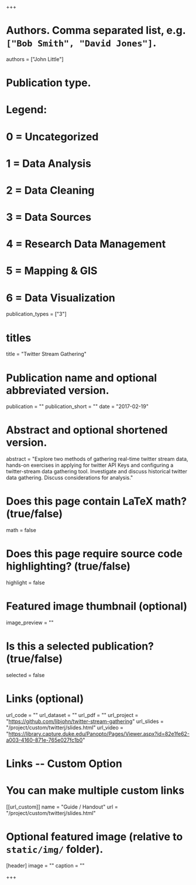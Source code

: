 +++

# Authors. Comma separated list, e.g. `["Bob Smith", "David Jones"]`.
authors = ["John Little"]

# Publication type.
# Legend:
# 0 = Uncategorized
# 1 = Data Analysis
# 2 = Data Cleaning
# 3 = Data Sources
# 4 = Research Data Management
# 5 = Mapping & GIS
# 6 = Data Visualization
publication_types = ["3"]

# titles
title = "Twitter Stream Gathering"

# Publication name and optional abbreviated version.
publication = ""
publication_short = ""
date = "2017-02-19"

# Abstract and optional shortened version.
abstract = "Explore two methods of gathering real-time twitter stream data, hands-on exercises in applying for twitter API Keys and configuring a twitter-stream data gathering tool.  Investigate and discuss historical twitter data gathering.  Discuss considerations for analysis."

# Does this page contain LaTeX math? (true/false)
math = false

# Does this page require source code highlighting? (true/false)
highlight = false

# Featured image thumbnail (optional)
image_preview = ""

# Is this a selected publication? (true/false)
selected = false

# Links (optional)
url_code = ""
url_dataset = ""
url_pdf = ""
url_project = "https://github.com/libjohn/twitter-stream-gathering"
url_slides = "/project/custom/twitterj/slides.html"
url_video = "https://library.capture.duke.edu/Panopto/Pages/Viewer.aspx?id=82e1fe62-a003-4160-871e-765e027fc1b0"

# Links -- Custom Option
# You can make multiple custom links
[[url_custom]]
name = "Guide / Handout"
url = "/project/custom/twitterj/slides.html"

# Optional featured image (relative to `static/img/` folder).
[header]
image = ""
caption = ""

+++

